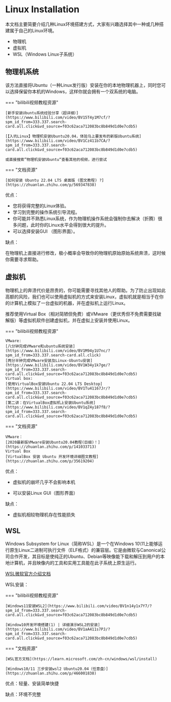 # Linux Installation
本文档主要简要介绍几种Linux环境搭建方式，大家有兴趣选择其中一种或几种搭建属于自己的Linux环境。

- 物理机
- 虚拟机
- WSL（Windows Linux子系统）
  
## 物理机系统
该方法直接将Ubuntu（一种Linux发行版）安装在你的本地物理机器上，同时您可以选择保留你本机的Windows，这样你就会拥有一个双系统的电脑。

=== "bilibili视频教程资源"

    [新手安装Ubuntu系统经验分享（超详细）](https://www.bilibili.com/video/BV15T4y1M7cf/?spm_id_from=333.337.search-card.all.click&vd_source=f03c62aca712083bc8b849d1d0e7cdb5)

    [【入坑Linux】物理机安装Ubuntu20.04，体验马上要发布的新版Ubuntu系统](https://www.bilibili.com/video/BV1Cz411b7CA/?spm_id_from=333.337.search-card.all.click&vd_source=f03c62aca712083bc8b849d1d0e7cdb5)

    或直接搜索”物理机安装Ubuntu“查看其他的视频，进行尝试

=== "文档资源"

    [如何安装 Ubuntu 22.04 LTS 桌面版 (图文教程) ?](https://zhuanlan.zhihu.com/p/569347838)

优点：

- 您将获得完整的Linux体验。
- 学习到完整的操作系统引导流程。
- 你可能并不熟悉Linux系统，作为物理机操作系统会强制你去解决（折腾）很多问题，此时你的Linux水平会得到很大的提升。
- 可以选择安装GUI （图形界面）。

缺点：

在物理机上直接进行修改，极小概率会导致你的物理机原始原始系统奔溃，这时候你需要寻求帮助。

## 虚拟机
物理机上的奔溃代价是昂贵的，你可能需要寻找其他人的帮助。为了防止出现如此高额的风险，我们也可以使用虚拟机的方式来安装Linux，虚拟机就是相当于在你的计算机上模拟了一台虚拟的机器，并在虚拟机上运行Linux。

推荐使用Virtual Box（相对简陋但免费）或VMware（更优秀但不免费需要找破解版）等虚拟机软件创建虚拟机，并在虚拟上安装并使用Linux。

=== "bilibili视频教程资源"

    VMware:
    [八分钟完成VMware和ubuntu系统安装](https://www.bilibili.com/video/BV1M94y1U7nc/?spm_id_from=333.337.search-card.all.click)
    [两分半钟完成VMware安装及Linux-Ubuntu安装](https://www.bilibili.com/video/BV1W34y1k7ge/?spm_id_from=333.337.search-card.all.click&vd_source=f03c62aca712083bc8b849d1d0e7cdb5)
    Virtual box:
    [使用VirtualBox安装Ubuntu 22.04 LTS Desktop](https://www.bilibili.com/video/BV1Tu41167Jr/?spm_id_from=333.337.search-card.all.click&vd_source=f03c62aca712083bc8b849d1d0e7cdb5)
    [第二讲：在VirtualBox虚拟机上安装Ubuntu系统](https://www.bilibili.com/video/BV1qZ4y187f8/?spm_id_from=333.337.search-card.all.click&vd_source=f03c62aca712083bc8b849d1d0e7cdb5)
=== "文档资源"

    VMware：
    [2020最新版VMware安装Ubuntu20.04教程(巨细)！](https://zhuanlan.zhihu.com/p/141033713)
    Virtual Box
    [VirtualBox 安装 Ubuntu 开发环境详细图文教程](https://zhuanlan.zhihu.com/p/35619204)
优点：

- 虚拟机的崩坏几乎不会影响本机

- 可以安装Linux GUI（图形界面）

缺点：

- 虚拟机相较物理机存在性能损失

## WSL
Windows Subsystem for Linux（简称WSL）是一个在Windows 10\11上能够运行原生Linux二进制可执行文件（ELF格式）的兼容层。它是由微软与Canonical公司合作开发，其目标是使纯正的Ubuntu、Debian等映像能下载和解压到用户的本地计算机，并且映像内的工具和实用工具能在此子系统上原生运行。

[WSL微软官方介绍文档](https://learn.microsoft.com/zh-cn/windows/wsl/about)

WSL安装：

=== "bilibili视频教程资源"

    [Windows11安装WSL2](https://www.bilibili.com/video/BV1n14y1x7Y7/?spm_id_from=333.337.search-card.all.click&vd_source=f03c62aca712083bc8b849d1d0e7cdb5)

    [Window10开发环境搭建(1) | 详细演示WSL2的安装](https://www.bilibili.com/video/BV1aA411s7PJ/?spm_id_from=333.337.search-card.all.click&vd_source=f03c62aca712083bc8b849d1d0e7cdb5)

=== "文档资源"

    [WSL官方文档](https://learn.microsoft.com/zh-cn/windows/wsl/install)

    [Windows10/11 三步安装wsl2 Ubuntu20.04（任意盘）](https://zhuanlan.zhihu.com/p/466001838)

优点：轻量、安装简单快捷

缺点：环境不完整